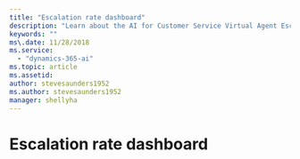 ```yaml
---
title: "Escalation rate dashboard"
description: "Learn about the AI for Customer Service Virtual Agent Escalation rate dashboard."
keywords: ""
ms\.date: 11/28/2018
ms.service:
  - "dynamics-365-ai"
ms.topic: article
ms.assetid: 
author: stevesaunders1952
ms.author: stevesaunders1952
manager: shellyha
---
```


# Escalation rate dashboard